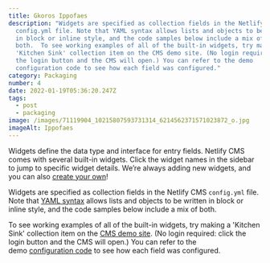 ```yaml
---
title: Gkoros Ippofaes
description: "Widgets are specified as collection fields in the Netlify CMS
  config.yml file. Note that YAML syntax allows lists and objects to be written
  in block or inline style, and the code samples below include a mix of
  both.  To see working examples of all of the built-in widgets, try making a
  'Kitchen Sink' collection item on the CMS demo site. (No login required: click
  the login button and the CMS will open.) You can refer to the demo
  configuration code to see how each field was configured."
category: Packaging
number: 4
date: 2022-01-19T05:36:20.247Z
tags:
  - post
  - packaging
image: /images/71119904_10215807593731314_6214562371571023872_o.jpg
imageAlt: Ippofaes
---
```

<!--StartFragment-->

Widgets define the data type and interface for entry fields. Netlify CMS comes with several built-in widgets. Click the widget names in the sidebar to jump to specific widget details. We’re always adding new widgets, and you can also [create your own](https://www.netlifycms.org/docs/custom-widgets)!

Widgets are specified as collection fields in the Netlify CMS `config.yml` file. Note that [YAML syntax](https://en.wikipedia.org/wiki/YAML#Basic_components) allows lists and objects to be written in block or inline style, and the code samples below include a mix of both.

To see working examples of all of the built-in widgets, try making a 'Kitchen Sink' collection item on the [CMS demo site](https://cms-demo.netlify.com/). (No login required: click the login button and the CMS will open.) You can refer to the demo [configuration code](https://github.com/netlify/netlify-cms/blob/master/dev-test/config.yml) to see how each field was configured.

<!--EndFragment-->
